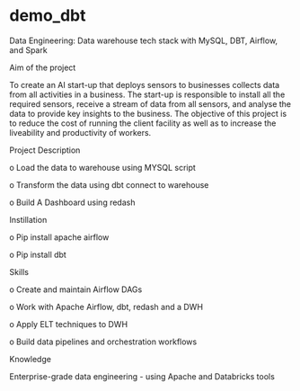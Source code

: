# demo_dbt

Data Engineering: Data warehouse tech stack with MySQL, DBT, Airflow, and Spark

Aim of the project

To create an AI start-up that deploys sensors to businesses collects data from all activities in a business. 
The start-up is responsible to install all the required sensors, receive a stream of data from all sensors, 
and analyse the data to provide key insights to the business. The objective of this project is to reduce the 
cost of running the client facility as well as to increase the liveability and productivity of workers.

Project Description

o	Load the data to warehouse using MYSQL script

o	Transform the data using dbt connect to warehouse

o	Build A Dashboard using redash

Instillation

o	Pip install apache airflow

o	Pip install dbt

Skills

o	Create and maintain Airflow DAGs

o	Work with Apache Airflow, dbt, redash  and a DWH

o	Apply ELT techniques to DWH

o	Build data pipelines and orchestration workflows

Knowledge

Enterprise-grade data engineering - using Apache and Databricks tools
